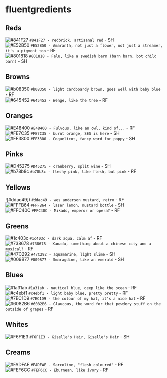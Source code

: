 # fluentgredients


## Reds
![#841F27]() `#841F27 - redbrick, artisanal red` - SH  
![#E52B50]() `#E52B50 - Amaranth, not just a flower, not just a streamer, it's a pigment too` - RF  
![#801818]() `#801818 - Falu, like a swedish barn (barn barn, bot child barn)` - SH   
## Browns
![#b08350]() `#b08350 - light cardboardy brown, goes well with baby blue` - RF  
![#645452]() `#645452 - Wenge, like the tree` - RF  
## Oranges
![#E48400]() `#E48400 - Fulvous, like an owl, kind of...` - RF  
![#FE7C35]() `#FE7C35 - burnt orange, SES is here` - SH  
![#FF3800]() `#FF3800 - Coquelicot, fancy word for poppy` - SH  
## Pinks
![#D45275]() `#D45275 - cranberry, split wine` - SH  
![#b78b8c]() `#b78b8c - fleshy pink, like flesh, but pink` - RF  
## Yellows
![#ddac49]) `#ddac49 - wes anderson mustard, retro` - RF  
![#FFFB64]() `#FFFB64 - laser lemon, mustard bottle` - SH  
![#FFC40C]() `#FFC40C - Mikado, emperor or opera?` - RF  
## Greens
![#1c403c]() `#1c403c - dark aqua, calm af` - RF  
![#738678]() `#738678 - Xanadu, something about a chinese city and a musical?` - RF  
![#47C292]() `#47C292 - aquamarine, light slime` - SH  
![#009B77]() `#009B77 - Smaragdine, like an emerald` - SH  
## Blues
![#1a31ab]() `#1a31ab - nautical blue, deep like the ocean` - RF  
![#c4ebf1]() `#c4ebf1 - light baby blue, pretty pretty` - RF  
![#7EC1D9]() `#7EC1D9 - the colour of my hat, it's a nice hat` - RF  
![#6082B6]() `#6082B6 - Glaucous, the word for that powdery stuff on the outside of grapes` - RF  
## Whites
![#F6F1E3]() `#F6F1E3 - Giselle's Hair, Giselle's Hair` - SH  
## Creams
![#FADFAE]() `#FADFAE - Sarcoline, "flesh coloured"` - RF  
![#FEF6CC]() `#FEF6CC - Eburnean, like ivory` - RF  
